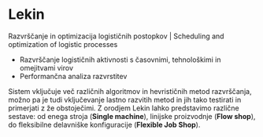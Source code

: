 # Lekin
Razvrščanje in optimizacija logističnih postopkov | Scheduling and optimization of logistic processes
* Razvrščanje logističnih aktivnosti s časovnimi, tehnološkimi in omejitvami virov
* Performančna analiza razvrstitev

Sistem vključuje več različnih algoritmov in hevrističnih metod razvrščanja, možno pa je tudi vključevanje lastno razvitih metod in jih tako testirati in primerjati z že obstoječimi. Z orodjem Lekin lahko predstavimo različne sestave: od enega stroja (**Single machine**), linijske proizvodnje (**Flow shop**), do fleksibilne delavniške konfiguracije (**Flexible Job Shop**).
